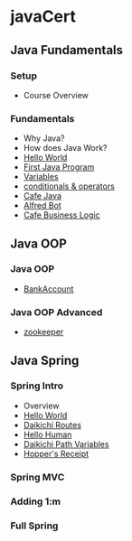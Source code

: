 # javaCert


## Java Fundamentals


### Setup

- Course Overview



### Fundamentals

- Why Java?
- How does Java Work?
- [Hello World](./jf01/f01/helloWorld/README.md)
- [First Java Program](./jf01/f01/pa/firstJavaProgram/README.md)
- [Variables](./jf01/f01/variables/README.md)
- [conditionals & operators](./jf01/f01/conditionalsOperators/README.md)
- [Cafe Java](./jf01/f01/pa/cafeJava/README.md)
- [Alfred Bot](./jf01/f01/pa/alfredBot/README.md)
- [Cafe Business Logic](./jf01/f01/ca/cafeBusinessLogic/README.md)


## Java OOP


### Java OOP
- [BankAccount](./joop01/joop01/ca/bankAccount/README.md)

### Java OOP Advanced
- [zookeeper](./joop01/joopAdv02/ca/zookeeper/README.md)

## Java Spring

### Spring Intro

- Overview
- [Hello World](./js03/si01/helloWorld/README.md)
- [Daikichi Routes](./js03/si01/pa/daikichiRoutes/README.md)
- [Hello Human](./js03/si01/pa01/helloHuman/README.md)
- [Daikichi Path Variables](./js03/si01/ca/daikichiPathVars/README.md)
- [Hopper's Receipt](./js03/si01/pa/hoppersReceipt/README.md)


### Spring MVC

### Adding 1:m

### Full Spring






